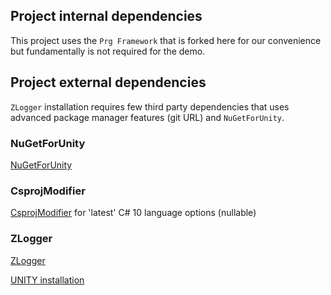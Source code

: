 ## Project internal dependencies

This project uses the `Prg Framework` that is forked here for our convenience but fundamentally is not required for the demo.

## Project external dependencies

`ZLogger` installation requires few third party dependencies that uses advanced package manager features (git URL) and `NuGetForUnity`. 

### NuGetForUnity

[NuGetForUnity](https://github.com/GlitchEnzo/NuGetForUnity)

### CsprojModifier

[CsprojModifier](https://github.com/Cysharp/CsprojModifier) for 'latest' C# 10 language options (nullable)

### ZLogger

[ZLogger](https://github.com/Cysharp/ZLogger)

[UNITY installation](https://github.com/Cysharp/ZLogger?tab=readme-ov-file#unity)
